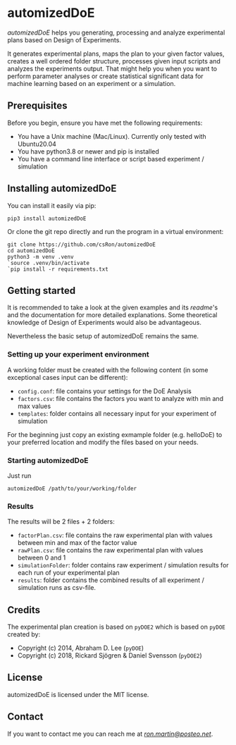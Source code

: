 # automizedDoE

*automizedDoE* helps you generating, processing and analyze experimental plans based on Design of Experiments. 

It generates experimental plans, maps the plan to your given factor values, creates a well ordered folder structure, processes given input scripts and analyzes the experiments output.
That might help you when you want to perform parameter analyses or create statistical significant data for machine learning based on an experiment or a simulation.

## Prerequisites
Before you begin, ensure you have met the following requirements:
* You have a Unix machine (Mac/Linux). Currently only tested with Ubuntu20.04
* You have python3.8 or newer and pip is installed
* You have a command line interface or script based experiment / simulation


## Installing automizedDoE
You can install it easily via pip:
```
pip3 install automizedDoE
```
Or clone the git repo directly and run the program in a virtual environment:
```
git clone https://github.com/csRon/automizedDoE
cd automizedDoE
python3 -m venv .venv
`source .venv/bin/activate
`pip install -r requirements.txt
```

## Getting started
It is recommended to take a look at the given examples and its *readme*'s and the documentation for more detailed explanations. 
Some theoretical knowledge of Design of Experiments would also be advantageous.

Nevertheless the basic setup of automizedDoE remains the same. 


### Setting up your experiment environment
A working folder must be created with the following content (in some exceptional cases input can be different):
* `config.conf`: file contains your settings for the DoE Analysis
* `factors.csv`: file contains the factors you want to analyze with min and max values
* `templates`: folder contains all necessary input for your experiment of simulation

For the beginning just copy an existing exmample folder (e.g. helloDoE) to your preferred location and modify the files based on your needs. 

### Starting automizedDoE
Just run 
```
automizedDoE /path/to/your/working/folder
```

### Results
The results will be 2 files + 2 folders:
* `factorPlan.csv`: file contains the raw experimental plan with values between min and max of the factor value
* `rawPlan.csv`: file contains the raw experimental plan with values between 0 and 1
* `simulationFolder`: folder contains raw experiment / simulation results for each run of your experimental plan
* `results`: folder contains the combined results of all experiment / simulation runs as csv-file.


## Credits
The experimental plan creation is based on `pyDOE2` which is based on `pyDOE` created by: 
* Copyright (c) 2014, Abraham D. Lee (`pyDOE`)
* Copyright (c) 2018, Rickard Sjögren & Daniel Svensson (`pyDOE2`)

## License
automizedDoE is licensed under the MIT license.

## Contact
If you want to contact me you can reach me at *ron.martin@posteo.net*.

